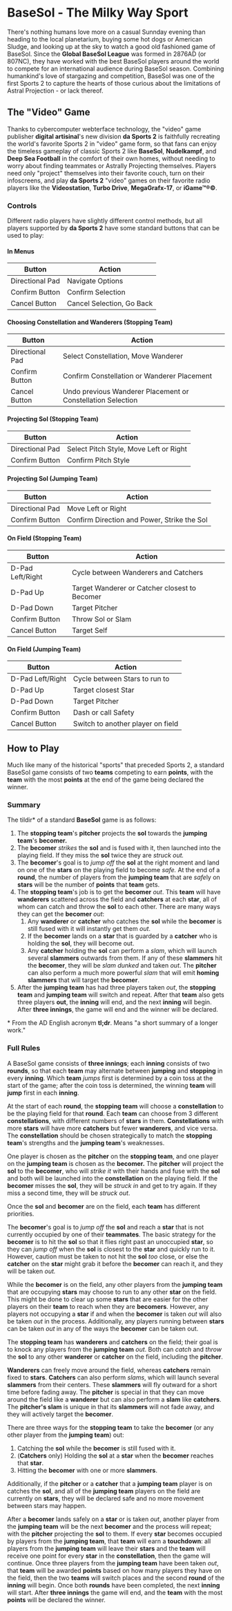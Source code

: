 # BaseSol - The Milky Way Sport
There's nothing humans love more on a casual Sunnday evening than heading to the local planetarium, buying some hot dogs or American Sludge, and looking up at the sky to watch a good old fashioned game of BaseSol. Since the **Global BaseSol League** was formed in 2876AD (or 807NC), they have worked with the best BaseSol players around the world to compete for an international audience during BaseSol season. Combining humankind's love of stargazing and competition, BaseSol was one of the first Sports 2 to capture the hearts of those curious about the limitations of Astral Projection - or lack thereof.

## The "Video" Game
Thanks to cybercomputer webterface technology, the "video" game publisher **digital artisinal**'s new division **da Sports 2** is faithfully recreating the world's favorite Sports 2 in "video" game form, so that fans can enjoy the timeless gameplay of classic Sports 2 like **BaseSol**, **Nudelkampf**, and **Deep Sea Football** in the comfort of their own homes, without needing to worry about finding teammates or Astrally Projecting themselves. Players need only "project" themselves into their favorite couch, turn on their infoscreens, and play **da Sports 2** "video" games on their favorite radio players like the **Videostation**, **Turbo Drive**, **MegaGrafx-17**, or **iGame™®©**.

### Controls
Different radio players have slightly different control methods, but all players supported by **da Sports 2** have some standard buttons that can be used to play:

#### In Menus
| Button          |  Action                   |
|-----------------|---------------------------|
| Directional Pad | Navigate Options          |
| Confirm Button  | Confirm Selection         |
| Cancel Button   | Cancel Selection, Go Back |

#### Choosing Constellation and Wanderers (Stopping Team)
| Button          |  Action                                                     |
|-----------------|-------------------------------------------------------------|
| Directional Pad | Select Constellation, Move Wanderer                         |
| Confirm Button  | Confirm Constellation or Wanderer Placement                 |
| Cancel Button   | Undo previous Wanderer Placement or Constellation Selection |

#### Projecting Sol (Stopping Team)
| Button          |  Action                                |
|-----------------|----------------------------------------|
| Directional Pad | Select Pitch Style, Move Left or Right |
| Confirm Button  | Confirm Pitch Style                    |

#### Projecting Sol (Jumping Team)
| Button          |  Action                                     |
|-----------------|---------------------------------------------|
| Directional Pad | Move Left or Right                          |
| Confirm Button  | Confirm Direction and Power, Strike the Sol |

#### On Field (Stopping Team)
| Button           |  Action                                       |
|------------------|-----------------------------------------------|
| D-Pad Left/Right | Cycle between Wanderers and Catchers          |
| D-Pad Up         | Target Wanderer or Catcher closest to Becomer |
| D-Pad Down       | Target Pitcher                                |
| Confirm Button   | Throw Sol or Slam                             |
| Cancel Button    | Target Self                                   |

#### On Field (Jumping Team)
| Button           |  Action                           |
|------------------|-----------------------------------|
| D-Pad Left/Right | Cycle between Stars to run to     |
| D-Pad Up         | Target closest Star               |
| D-Pad Down       | Target Pitcher                    |
| Confirm Button   | Dash or call Safety               |
| Cancel Button    | Switch to another player on field |


## How to Play
Much like many of the historical "sports" that preceded Sports 2, a standard BaseSol game consists of two **teams** competing to earn **points**, with the **team** with the most **points** at the end of the game being declared the winner.

### Summary
The tildir* of a standard **BaseSol** game is as follows:
 1. The **stopping team**'s **pitcher** projects the **sol** towards the **jumping team**'s **becomer.**
 2. The **becomer** *strikes* the **sol** and is fused with it, then launched into the playing field. If they miss the **sol** twice they are *struck out.*
 3. The **becomer**'s goal is to *jump off* the **sol** at the right moment and land on one of the **stars** on the playing field to become *safe.* At the end of a **round**, the number of players from the **jumping team** that are *safe*ly on **stars** will be the number of **points** that **team** gets.
 4. The **stopping team**'s job is to get the **becomer** *out*. This **team** will have **wanderers** scattered across the field and **catchers** at each **star**, all of whom can catch and throw the **sol** to each other. There are many ways they can get the **becomer** *out*:
    1. Any **wanderer** or **catcher** who catches the **sol** while the **becomer** is still fused with it will instantly get them *out*.
    2. If the **becomer** lands on a **star** that is guarded by a **catcher** who is holding the **sol**, they will become out.
    3. Any **catcher** holding the **sol** can perform a *slam*, which will launch several **slammers** outwards from them. If any of these **slammers** hit the **becomer**, they will be *slam dunked* and taken *out*. The **pitcher** can also perform a much more powerful *slam* that will emit **homing slammers** that will target the **becomer**.
 5. After the **jumping team** has had three players taken *out*, the **stopping team** and **jumping team** will switch and repeat. After that **team** also gets three players **out**, the **inning** will end, and the next **inning** will begin. After **three innings**, the game will end and the winner will be declared.

\* From the AD English acronym **tl;dr**. Means "a short summary of a longer work."

### Full Rules
A BaseSol game consists of **three innings**; each **inning** consists of two **rounds**, so that each **team** may alternate between **jumping** and **stopping** in every **inning**. Which **team** *jumps* first is determined by a coin toss at the start of the game; after the coin toss is determined, the winning **team** will **jump** first in each **inning**.

At the start of each **round**, the **stopping team** will choose a **constellation** to be the playing field for that **round**. Each **team** can choose from 3 different **constellations**, with different numbers of **stars** in them. **Constellations** with more **stars** will have more **catchers** but fewer **wanderers**, and vice versa. The **constellation** should be chosen strategically to match the **stopping team**'s strengths and the **jumping team**'s weaknesses.

One player is chosen as the **pitcher** on the **stopping team**, and one player on the **jumping team** is chosen as the **becomer.** The **pitcher** will project the **sol** to the **becomer**, who will *strike it* with their hands and fuse with the **sol** and both will be launched into the **constellation** on the playing field. If the **becomer** misses the **sol**, they will be *struck in* and get to try again. If they miss a second time, they will be *struck out*.

Once the **sol** and **becomer** are on the field, each **team** has different priorities.

The **becomer**'s goal is to *jump off* the **sol** and reach a **star** that is not currently occupied by one of their **teammates**. The basic strategy for the **becomer** is to hit the **sol** so that it flies right past an unoccupied **star**, so they can *jump off* when the **sol** is closest to the **star** and quickly run to it. However, caution must be taken to not hit the **sol** *too* close, or else the **catcher** on the **star** might grab it before the **becomer** can reach it, and they will be taken *out.*

While the **becomer** is on the field, any other players from the **jumping team** that are occupying **stars** may choose to run to any other **star** on the field. This might be done to clear up some **stars** that are easier for the other players on their **team** to reach when they are **becomers**. However, any players not occupying a **star** if and when the **becomer** is taken *out* will also be taken *out* in the process. Additionally, any players running between **stars** can be taken *out* in any of the ways the **becomer** can be taken out.

The **stopping team** has **wanderers** and **catchers** on the field; their goal is to knock any players from the **jumping team** *out*. Both can *catch* and *throw* the **sol** to any other **wanderer** or **catcher** on the field, including the **pitcher**.

**Wanderers** can freely move around the field, whereas **catchers** remain fixed to **stars**. **Catchers** can also perform *slams*, which will launch several **slammers** from their centers. These **slammers** will fly outward for a short time before fading away. The **pitcher** is special in that they can move around the field like a **wanderer** but can also perform a **slam** like **catchers**. The **pitcher's slam** is unique in that its **slammers** will not fade away, and they will actively target the **becomer**.

There are three ways for the **stopping team** to take the **becomer** (or any other player from the **jumping team**) out:
 1. Catching the **sol** while the **becomer** is still fused with it.
 2. (**Catchers** only) Holding the **sol** at a **star** when the **becomer** reaches that **star**.
 3. Hitting the **becomer** with one or more **slammers**.

Additionally, if the **pitcher** or a **catcher** that a **jumping team** player is on catches the **sol**, and all of the **jumping team** players on the field are currently on **stars**, they will be declared safe and no more movement between stars may happen.

After a **becomer** lands safely on a **star** or is taken *out*, another player from the **jumping team** will be the next **becomer** and the process will repeat; with the **pitcher** projecting the **sol** to them. If every **star** becomes occupied by players from the **jumping team**, that **team** will earn a **touchdown**: all players from the **jumping team** will leave their **stars** and the **team** will receive one point for every **star** in the **constellation**, then the game will continue. Once three players from the **jumping team** have been taken *out*, that **team** will be awarded **points** based on how many players they have on the field, then the two **teams** will switch places and the second **round** of the **inning** will begin. Once both **rounds** have been completed, the next **inning** will start. After **three innings** the game will end, and the **team** with the most **points** will be declared the winner.